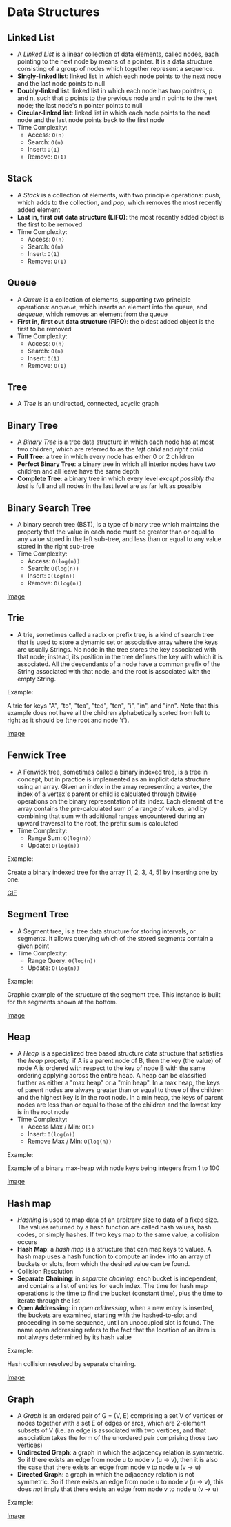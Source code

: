 # Data Structures

## Linked List

- A _Linked List_ is a linear collection of data elements, called nodes, each
  pointing to the next node by means of a pointer. It is a data structure
  consisting of a group of nodes which together represent a sequence.
- **Singly-linked list**: linked list in which each node points to the next node and the last node points to null
- **Doubly-linked list**: linked list in which each node has two pointers, p and n, such that p points to the previous node and n points to the next node; the last node's n pointer points to null
- **Circular-linked list**: linked list in which each node points to the next node and the last node points back to the first node
- Time Complexity:
  - Access: `O(n)`
  - Search: `O(n)`
  - Insert: `O(1)`
  - Remove: `O(1)`

## Stack

- A _Stack_ is a collection of elements, with two principle operations: _push_, which adds to the collection, and
  _pop_, which removes the most recently added element
- **Last in, first out data structure (LIFO)**: the most recently added object is the first to be removed
- Time Complexity:
  - Access: `O(n)`
  - Search: `O(n)`
  - Insert: `O(1)`
  - Remove: `O(1)`

## Queue

- A _Queue_ is a collection of elements, supporting two principle operations: _enqueue_, which inserts an element
  into the queue, and _dequeue_, which removes an element from the queue
- **First in, first out data structure (FIFO)**: the oldest added object is the first to be removed
- Time Complexity:
  - Access: `O(n)`
  - Search: `O(n)`
  - Insert: `O(1)`
  - Remove: `O(1)`

## Tree

- A _Tree_ is an undirected, connected, acyclic graph

## Binary Tree

- A _Binary Tree_ is a tree data structure in which each node has at most two children, which are referred to as
  the _left child_ and _right child_
- **Full Tree**: a tree in which every node has either 0 or 2 children
- **Perfect Binary Tree**: a binary tree in which all interior nodes have two children and all leave have the same depth
- **Complete Tree**: a binary tree in which every level _except possibly the last_ is full and all nodes in the last
  level are as far left as possible

## Binary Search Tree

- A binary search tree (BST), is a type of binary tree which maintains the property that the value in each node must be greater than or equal to any value stored in the left sub-tree, and less than or equal to any value stored in the right sub-tree
- Time Complexity:
  - Access: `O(log(n))`
  - Search: `O(log(n))`
  - Insert: `O(log(n))`
  - Remove: `O(log(n))`

[Image](images/bst-search.svg ':include')

## Trie

- A trie, sometimes called a radix or prefix tree, is a kind of search tree that is used to store a dynamic set or associative
  array where the keys are usually Strings. No node in the tree stores the key associated with that node; instead, its position
  in the tree defines the key with which it is associated. All the descendants of a node have a common prefix of the String associated
  with that node, and the root is associated with the empty String.

Example:

A trie for keys "A", "to", "tea", "ted", "ten", "i", "in", and "inn". Note that this example does not have all the children alphabetically sorted from left to right as it should be (the root and node 't').

[Image](images/trie-example.svg ':include')

## Fenwick Tree

- A Fenwick tree, sometimes called a binary indexed tree, is a tree in concept, but in practice is implemented as an implicit data
  structure using an array. Given an index in the array representing a vertex, the index of a vertex's parent or child is calculated
  through bitwise operations on the binary representation of its index. Each element of the array contains the pre-calculated sum of
  a range of values, and by combining that sum with additional ranges encountered during an upward traversal to the root, the prefix
  sum is calculated
- Time Complexity:
  - Range Sum: `O(log(n))`
  - Update: `O(log(n))`

Example:

Create a binary indexed tree for the array [1, 2, 3, 4, 5] by inserting one by one.

[GIF](images/fenwick-tree-demo.gif ':include')

## Segment Tree

- A Segment tree, is a tree data structure for storing intervals, or segments. It allows querying which of the stored segments contain
  a given point
- Time Complexity:
  - Range Query: `O(log(n))`
  - Update: `O(log(n))`

Example:

Graphic example of the structure of the segment tree. This instance is built for the segments shown at the bottom.

[Image](images/segment-tree.png ':include')

## Heap

- A _Heap_ is a specialized tree based structure data structure that satisfies the _heap_ property: if A is a parent node of
  B, then the key (the value) of node A is ordered with respect to the key of node B with the same ordering applying across the entire heap.
  A heap can be classified further as either a "max heap" or a "min heap". In a max heap, the keys of parent nodes are always greater
  than or equal to those of the children and the highest key is in the root node. In a min heap, the keys of parent nodes are less than
  or equal to those of the children and the lowest key is in the root node
- Time Complexity:
  - Access Max / Min: `O(1)`
  - Insert: `O(log(n))`
  - Remove Max / Min: `O(log(n))`

Example:

Example of a binary max-heap with node keys being integers from 1 to 100

[Image](images/max-heap.svg ':include')

## Hash map

- _Hashing_ is used to map data of an arbitrary size to data of a fixed size. The values returned by a hash
  function are called hash values, hash codes, or simply hashes. If two keys map to the same value, a collision occurs
- **Hash Map**: a _hash map_ is a structure that can map keys to values. A hash map uses a hash function to compute
  an index into an array of buckets or slots, from which the desired value can be found.
- Collision Resolution
- **Separate Chaining**: in _separate chaining_, each bucket is independent, and contains a list of entries for each index. The
  time for hash map operations is the time to find the bucket (constant time), plus the time to iterate through the list
- **Open Addressing**: in _open addressing_, when a new entry is inserted, the buckets are examined, starting with the
  hashed-to-slot and proceeding in some sequence, until an unoccupied slot is found. The name open addressing refers to
  the fact that the location of an item is not always determined by its hash value

Example:

Hash collision resolved by separate chaining.

[Image](images/hash-table-separate-chianing.svg ':include')

## Graph

- A _Graph_ is an ordered pair of G = (V, E) comprising a set V of vertices or nodes together with a set E of edges or arcs,
  which are 2-element subsets of V (i.e. an edge is associated with two vertices, and that association takes the form of the
  unordered pair comprising those two vertices)
- **Undirected Graph**: a graph in which the adjacency relation is symmetric. So if there exists an edge from node u to node
  v (u -> v), then it is also the case that there exists an edge from node v to node u (v -> u)
- **Directed Graph**: a graph in which the adjacency relation is not symmetric. So if there exists an edge from node u to node v
  (u -> v), this does _not_ imply that there exists an edge from node v to node u (v -> u)

Example:

[Image](images/directed-graph.svg)
